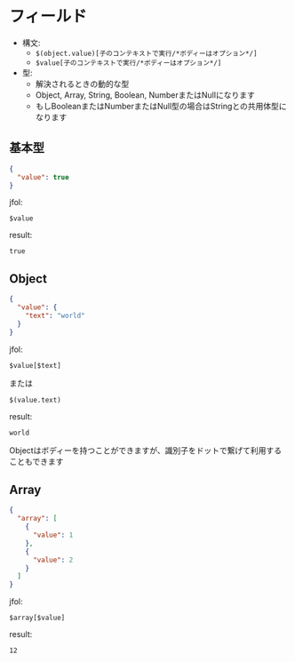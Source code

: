 # フィールド
- 構文:
  - `$(object.value)[子のコンテキストで実行/*ボディーはオプション*/]`
  - `$value[子のコンテキストで実行/*ボディーはオプション*/]`
- 型:
  - 解決されるときの動的な型
  - Object, Array, String, Boolean, NumberまたはNullになります
  - もしBooleanまたはNumberまたはNull型の場合はStringとの共用体型になります

## 基本型
```json
{
  "value": true
}
```

jfol:
```
$value
```

result:
```
true
```

## Object
```json
{
  "value": {
    "text": "world" 
  }
}
```

jfol:
```
$value[$text]
```
または
```
$(value.text)
```

result:
```
world
```

Objectはボディーを持つことができますが、識別子をドットで繋げて利用することもできます

## Array
```json
{
  "array": [
    {
      "value": 1
    },
    {
      "value": 2
    }
  ]
}
```

jfol:
```
$array[$value]
```

result:
```
12
```